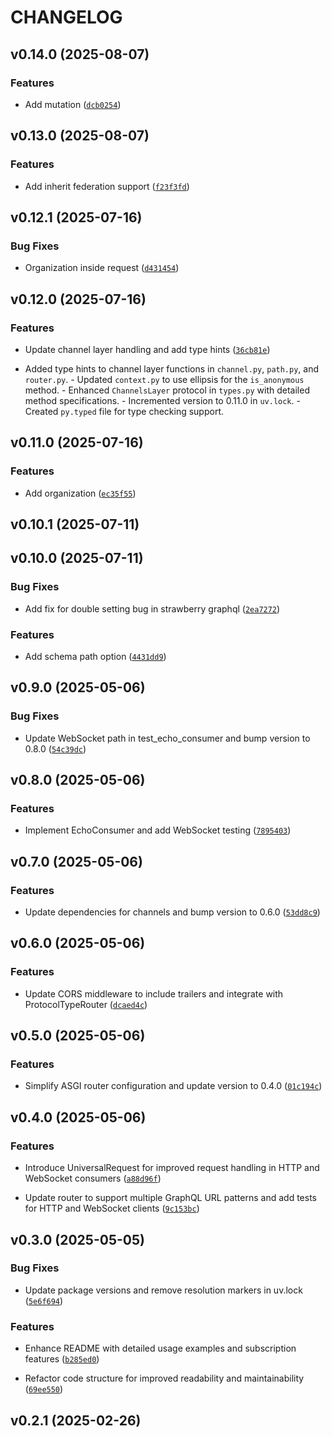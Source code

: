 # CHANGELOG


## v0.14.0 (2025-08-07)

### Features

- Add mutation
  ([`dcb0254`](https://github.com/arkitektio/kante/commit/dcb0254a496dc5eeb0e8d0eb6098306252e93102))


## v0.13.0 (2025-08-07)

### Features

- Add inherit federation support
  ([`f23f3fd`](https://github.com/arkitektio/kante/commit/f23f3fd17b85cd1c9cd30c8f7af8956ece91531b))


## v0.12.1 (2025-07-16)

### Bug Fixes

- Organization inside request
  ([`d431454`](https://github.com/arkitektio/kante/commit/d431454e28fb2c48fbf683d2a2545388bdd4218e))


## v0.12.0 (2025-07-16)

### Features

- Update channel layer handling and add type hints
  ([`36cb81e`](https://github.com/arkitektio/kante/commit/36cb81e14e264f24472cf3408f18e0a000728469))

- Added type hints to channel layer functions in `channel.py`, `path.py`, and `router.py`. - Updated
  `context.py` to use ellipsis for the `is_anonymous` method. - Enhanced `ChannelsLayer` protocol in
  `types.py` with detailed method specifications. - Incremented version to 0.11.0 in `uv.lock`. -
  Created `py.typed` file for type checking support.


## v0.11.0 (2025-07-16)

### Features

- Add organization
  ([`ec35f55`](https://github.com/arkitektio/kante/commit/ec35f55e7ffb9571a2ac1de5a96ed60640b55dda))


## v0.10.1 (2025-07-11)


## v0.10.0 (2025-07-11)

### Bug Fixes

- Add fix for double setting bug in strawberry graphql
  ([`2ea7272`](https://github.com/arkitektio/kante/commit/2ea7272af6ce3c6b93170efd7eb0119332557451))

### Features

- Add schema path option
  ([`4431dd9`](https://github.com/arkitektio/kante/commit/4431dd9f152955b4399ee18e0b50807e629da822))


## v0.9.0 (2025-05-06)

### Bug Fixes

- Update WebSocket path in test_echo_consumer and bump version to 0.8.0
  ([`54c39dc`](https://github.com/arkitektio/kante/commit/54c39dc7a609f4fe32c6a6442df8c82592fef6a6))


## v0.8.0 (2025-05-06)

### Features

- Implement EchoConsumer and add WebSocket testing
  ([`7895403`](https://github.com/arkitektio/kante/commit/7895403bfdc089f4ba6eee5545acd85f8ba77d11))


## v0.7.0 (2025-05-06)

### Features

- Update dependencies for channels and bump version to 0.6.0
  ([`53dd8c9`](https://github.com/arkitektio/kante/commit/53dd8c9de12b4de2dc694a85c0334fe425da86b9))


## v0.6.0 (2025-05-06)

### Features

- Update CORS middleware to include trailers and integrate with ProtocolTypeRouter
  ([`dcaed4c`](https://github.com/arkitektio/kante/commit/dcaed4c3263bdb1a4f12ab7e79c785129a865c3d))


## v0.5.0 (2025-05-06)

### Features

- Simplify ASGI router configuration and update version to 0.4.0
  ([`01c194c`](https://github.com/arkitektio/kante/commit/01c194c63acdf942d862a10550d5b10643fd54de))


## v0.4.0 (2025-05-06)

### Features

- Introduce UniversalRequest for improved request handling in HTTP and WebSocket consumers
  ([`a88d96f`](https://github.com/arkitektio/kante/commit/a88d96f1ddfc6cb7f1ef77c3ec4ca080b35d3a46))

- Update router to support multiple GraphQL URL patterns and add tests for HTTP and WebSocket
  clients
  ([`9c153bc`](https://github.com/arkitektio/kante/commit/9c153bc0677a0f0fd74e181fae5030071eec2931))


## v0.3.0 (2025-05-05)

### Bug Fixes

- Update package versions and remove resolution markers in uv.lock
  ([`5e6f694`](https://github.com/arkitektio/kante/commit/5e6f69476e6a745ddda67ed12ceded32d1722e58))

### Features

- Enhance README with detailed usage examples and subscription features
  ([`b285ed0`](https://github.com/arkitektio/kante/commit/b285ed0e17f15baae20d41fabf7c0ee855fd5060))

- Refactor code structure for improved readability and maintainability
  ([`69ee550`](https://github.com/arkitektio/kante/commit/69ee550c81004da2374484451acfd7be803ef31e))


## v0.2.1 (2025-02-26)
